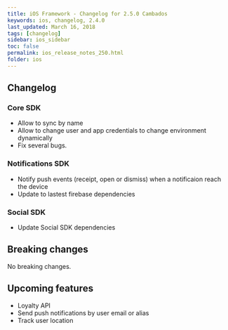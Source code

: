 ```yaml
---
title: iOS Framework - Changelog for 2.5.0 Cambados
keywords: ios, changelog, 2.4.0
last_updated: March 16, 2018
tags: [changelog]
sidebar: ios_sidebar
toc: false
permalink: ios_release_notes_250.html
folder: ios
---
```


## Changelog

### Core SDK

* Allow to sync by name
* Allow to change user and app credentials to change environment dynamically
* Fix several bugs.

### Notifications SDK

* Notify push events (receipt, open or dismiss) when a notificaion reach the device
* Update to lastest firebase dependencies

### Social SDK

* Update Social SDK dependencies

## Breaking changes

No breaking changes.

## Upcoming features

* Loyalty API
* Send push notifications by user email or alias
* Track user location